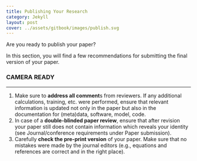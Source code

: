 ```yaml
---
title: Publishing Your Research
category: Jekyll
layout: post
cover: ../assets/gitbook/images/publish.svg
---
```


Are you ready to publish your paper?

In this section, you will find a few recommendations for submitting the final version of your paper.

### CAMERA READY
--------------------------------------------------------------------------------------------

1. Make sure to **address all comment**s from reviewers. If any additional calculations, training, etc. were performed, ensure that relevant information is updated not only in the paper but also in the documentation for (meta)data, software, model, code.
2. In case of a **double-blinded paper review**, ensure that after revision your paper still does not contain information which reveals your identity (see Journal/conference requirements under Paper submission).
3. Carefully **check the pre-print version** of your paper. Make sure that no mistakes were made by the journal editors (e.g., equations and references are correct and in the right place).  
